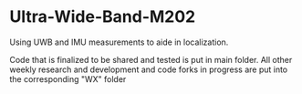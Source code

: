 # Ultra-Wide-Band-M202
Using UWB and IMU measurements to aide in localization.

Code that is finalized to be shared and tested is put in main folder.
All other weekly research and development and code forks in progress are put into the corresponding "WX" folder
